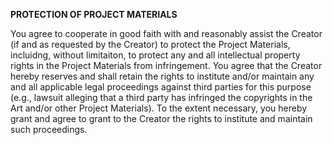 **PROTECTION OF PROJECT MATERIALS**

You agree to cooperate in good faith with and reasonably assist the Creator (if and as requested by the Creator) to protect the Project Materials, incluidng, without limitaiton, to protect any and all intellectual property rights in the Project Materials from infringement.  You agree that the Creator hereby reserves and shall retain the rights to institute and/or maintain any and all applicable legal proceedings against third parties for this purpose (e.g., lawsuit alleging that a third party has infringed the copyrights in the Art and/or other Project Materials). To the extent necessary, you hereby grant and agree to grant to the Creator the rights to institute and maintain such proceedings.  
